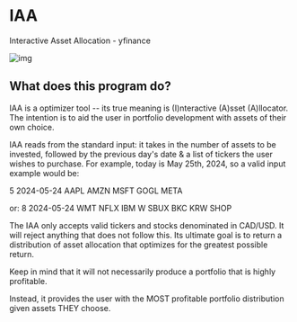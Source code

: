 # IAA
Interactive Asset Allocation - yfinance

![img](https://images.unsplash.com/photo-1535320903710-d993d3d77d29?q=80&w=2670&auto=format&fit=crop&ixlib=rb-4.0.3&ixid=M3wxMjA3fDB8MHxwaG90by1wYWdlfHx8fGVufDB8fHx8fA%3D%3D)

## What does this program do?

IAA is a optimizer tool -- its true meaning is (I)nteractive (A)sset (A)llocator. The intention is to aid the user in portfolio development with assets of their own choice. 

IAA reads from the standard input: it takes in the number of assets to be invested, followed by the previous day's date & a list of tickers the user wishes to purchase. For example, today is May 25th, 2024, so a valid input example would be:

5 2024-05-24 AAPL AMZN MSFT GOGL META

or: 8 2024-05-24 WMT NFLX IBM W SBUX BKC KRW SHOP

The IAA only accepts valid tickers and stocks denominated in CAD/USD. It will reject anything that does not follow this. Its ultimate goal is to return a distribution of asset allocation that optimizes for the greatest possible return. 

Keep in mind that it will not necessarily produce a portfolio that is highly profitable. 

Instead, it provides the user with the MOST profitable portfolio distribution given assets THEY choose.
